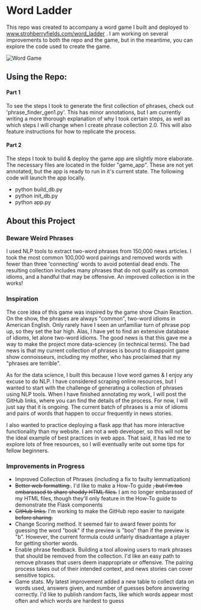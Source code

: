 # Word Ladder
This repo was created to accompany a word game I built and deployed to www.strohberryfields.com/word_ladder . I am working on several improvements to both the repo and the game, but in the meantime, you can explore the code used to create the game. 

![Word Game](https://github.com/kellystroh/Word_Ladder/scrabble.jpg)

## Using the Repo:
#### Part 1
To see the steps I took to generate the first collection of phrases, check out 'phrase_finder_gen1.py'. This has minor annotations, but I am currently writing a more thorough explanation of why I took certain steps, as well as which steps I will change when I create phrase collection 2.0. This will also feature instructions for how to replicate the process. 
#### Part 2
The steps I took to build & deploy the game app are slightly more elaborate. The necessary files are located in the folder "game_app". These are not yet annotated, but the app is ready to run in it's current state. The following code will launch the app locally. 
* python build_db.py
* python init_db.py
* python app.py


## About this Project

### Beware Weird Phrases
I used NLP tools to extract two-word phrases from 150,000 news articles. I took the most common 100,000 word pairings and removed words with fewer than three 'connecting' words to avoid potential dead ends. The resulting collection includes many phrases that do not qualify as common idioms, and a handful that may be offensive. An improved collection is in the works!

### Inspiration
The core idea of this game was inspired by the game show Chain Reaction. On the show, the phrases are always "common", two-word idioms in American English. Only rarely have I seen an unfamiliar turn of phrase pop up, so they set the bar high. Alas, I have yet to find an extensive database of idioms, let alone two-word idioms. The good news is that this gave me a way to make the project more data-sciencey (in technical terms). The bad news is that my current collection of phrases is bound to disappoint game show connoisseurs, including my mother, who has proclaimed that my "phrases are terrible". 

As for the data science, I built this because I love word games & I enjoy any excuse to do NLP. I have considered scraping online resources, but I wanted to start with the challenge of generating a collection of phrases using NLP tools. When I have finished annotating my work, I will post the GitHub links, where you can find the details of the process. For now, I will just say that it is ongoing. The current batch of phrases is a mix of idioms and pairs of words that happen to occur frequently in news stories. 

I also wanted to practice deploying a flask app that has more interactive functionality than my website. I am not a web developer, so this will not be the ideal example of best practices in web apps. That said, it has led me to explore lots of free resources, so I will eventually write out some tips for fellow beginners.

### Improvements in Progress
* Improved Collection of Phrases (including a fix to faulty lemmatization)
* ~~Better web formatting.~~. I'd like to make a How-To guide ~~, but I'm too embarassed to share shoddy HTML files.~~ I am no longer embarassed of my HTML files, though they'll only feature in the How-To guide to demonstrate the Flask components
* ~~GitHub links.~~ I'm working to make the GitHub repo easier to navigate ~~before sharing.~~
* Change Scoring method. It seemed fair to award fewer points for guessing the word "book" if the preview is "boo" than if the preview is "b". However, the current formula could unfairly disadvantage a player for getting shorter words.
* Enable phrase feedback. Building a tool allowing users to mark phrases that should be removed from the collection. I'd like an easy path to remove phrases that users deem inappropriate or offensive. The pairing process takes out of their intended context, and news stories can cover sensitive topics.
* Game stats. My latest improvement added a new table to collect data on words used, answers given, and number of guesses before answering correctly. I'd like to publish random facts, like which words appear most often and which words are hardest to guess
